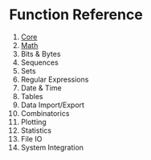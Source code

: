 # Function Reference

1. [Core](fref/core.md)
2. [Math](fref/math.md)
3. Bits & Bytes
4. Sequences
5. Sets
6. Regular Expressions
7. Date & Time
8. Tables
9. Data Import/Export
10. Combinatorics
11. Plotting
12. Statistics
13. File IO
14. System Integration
